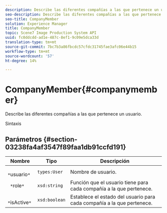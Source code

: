 ```yaml
---
description: Describe las diferentes compañías a las que pertenece un usuario.
seo-description: Describe las diferentes compañías a las que pertenece un usuario.
seo-title: CompanyMember
solution: Experience Manager
title: CompanyMember
topic: Scene7 Image Production System API
uuid: fc0ddcdd-ad1e-487c-8ef1-9c09e5dca33d
translation-type: tm+mt
source-git-commit: 7bc7b3a86fbcdc57cfdc31745fae3afc06e44b15
workflow-type: tm+mt
source-wordcount: '57'
ht-degree: 14%

---
```



# CompanyMember{#companymember}

Describe las diferentes compañías a las que pertenece un usuario.

Sintaxis

## Parámetros {#section-03238fa4af3547f89faa1db91ccfd191}

| Nombre | Tipo | Descripción |
|---|---|---|
| ` *`usuario`*` | `types:User` | Nombre de usuario. |
| ` *`role`*` | `xsd:string` | Función que el usuario tiene para cada compañía a la que pertenece. |
| ` *`isActive`*` | `xsd:boolean` | Establece el estado del usuario para cada compañía a la que pertenece. |

